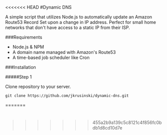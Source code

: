 <<<<<<< HEAD
#Dynamic DNS

A simple script that utilizes Node.js to automatically update an Amazon Route53 Record Set upon a change in IP address. Perfect for small home networks that don't have access to a static IP from their ISP.

###Requirements

- Node.js &amp; NPM
- A domain name managed with Amazon's Route53
- A time-based job scheduler like Cron

###Installation

#####Step 1

Clone repository to your server.
```
git clone https://github.com/jkrusinski/dynamic-dns.git
```
=======
#
>>>>>>> 455a2b9a139c5c8121c4f856fc0bdb1d8cd10d7e
